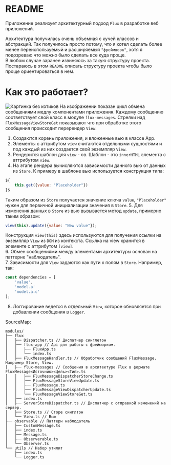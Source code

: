 # README
Приложение реализует архитектурный подход `Flux` в разработке веб приложений.    

Архитектура получилась очень объемная с кучей классов и абстракций. Так получилось просто потому, что я хотел сделать более менее переиспользуемый и расширяемый `"фреймворк"`, хотя я подозреваю что можно было сделать все куда проще.    
В любом случае заранее извиняюсь за такую структуру проекта. Постараюсь в этом `README` описать структуру проекта чтобы было проще ориентироваться в нем.

# Как это работает?
![Картинка без котиков](https://image.ibb.co/mdDnKn/image.jpg)
На изображении показан цикл обмена сообщениями медлу компонентами приложения. Каждому сообщению соответствует свой класс в модуле `flux-messages`.
Стрелки над `FluxMessageViewStoreGet` показывают что при обработке этого сообщения происходит перерендер `View`.
1. Создаются корень приложения, и вложенные вью в классе App.
2. Элементы с аттрибутом `view` считаются отдельными сущностями и под каждый из них создается свой экземпляр `View`.
3. Рендерится шаблон для `view` - ов. Шаблон - это `innerHTML` элемента с аттрибутом `view`.
4. На этапе рендера вычисляются зависимости данного вью от данных из `Store`. К примеру в шаблоне вью используется конструкция типа: 
```javascript
${
    this.get({value: "Placeholder"})
}$
```
Таким образом из `Store` получается значение ключа `value`, `"Placeholder"` нужен для первичной инициализации значения в `Store`.
5. Для изменения данных в `Store` из вью вызывается метод `update`, примерно таким образом:
```javascript
view(this).update({value: "New value"});
```
Конструкция `view(this)` здесь используются для получения ссылки на экземпляр `View` из `DOM` из контекста. Ссылка на view хранится в элементе с аттрибутом `[view]`.    
6. Обмен сообщениями между элементами архитектуры основан на паттерне "наблюдатель".   
7. Зависимости для `View` задаются как пути к полям в `Store`. Например, так: 
```javascript
const dependencies = [
    'value',
    'model.a'
    'model.a.c'
];
```
8. Логгирование ведется в отдельный `View`, которое обновляется при добавлении сообщения в `Logger`.

SourceMap:
```
modules/
├── flux
│   ├── Dispatcher.ts // Диспатчер синглетон
│   ├── flux-app // Api для работы с фрейморком.
│   │   ├── FluxApp.ts
│   │   └── index.ts
│   ├── FluxMessageHandler.ts // Обработчик сообщений FluxMessage. Например Store, View.
│   ├── flux-messages // Сообщения в архитектуре Flux в формате FluxMessage<Источник><Цель><Тип>.ts
│   │   ├── FluxMessageDispatcherStoreChange.ts
│   │   ├── FluxMessageStoreViewUpdate.ts
│   │   ├── FluxMessage.ts
│   │   ├── FluxMessageViewDispatcherUpdate.ts
│   │   └── FluxMessageViewStoreGet.ts
│   ├── index.ts
│   ├── ServerStoreDispatcher.ts // Диспатчер с отправкой изменений на сервер.
│   ├── Store.ts // Сторе синглтон
│   └── View.ts // Вью
├── observable // Паттерн наблюдатель
│   ├── CustomMessage.ts
│   ├── index.ts
│   ├── Message.ts
│   ├── Observerable.ts
│   └── Observer.ts
└── utils // Набор утилит
    ├── index.ts
    └── Logger.ts
```
